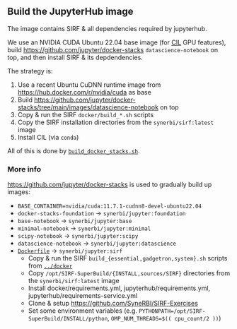 ## Build the JupyterHub image

The image contains SIRF & all dependencies required by jupyterhub.

We use an NVIDIA CUDA Ubuntu 22.04 base image (for [CIL](https://github.com/TomographicImaging/CIL) GPU features), build https://github.com/jupyter/docker-stacks `datascience-notebook` on top, and then install SIRF & its depdendencies.

The strategy is:

1. Use a recent Ubuntu CuDNN runtime image from https://hub.docker.com/r/nvidia/cuda as base
2. Build https://github.com/jupyter/docker-stacks/tree/main/images/datascience-notebook on top
3. Copy & run the SIRF `docker/build_*.sh` scripts
4. Copy the SIRF installation directories from the `synerbi/sirf:latest` image
5. Install CIL (via `conda`)

All of this is done by [`build_docker_stacks.sh`](./build_docker_stacks.sh).

### More info

https://github.com/jupyter/docker-stacks is used to gradually build up images:

- `BASE_CONTAINER=nvidia/cuda:11.7.1-cudnn8-devel-ubuntu22.04`
- `docker-stacks-foundation` -> `synerbi/jupyter:foundation`
- `base-notebook` -> `synerbi/jupyter:base`
- `minimal-notebook` -> `synerbi/jupyter:minimal`
- `scipy-notebook` -> `synerbi/jupyter:scipy`
- `datascience-notebook` -> `synerbi/jupyter:datascience`
- [`Dockerfile`](./Dockerfile) -> `synerbi/jupyter:sirf`
  + Copy & run the SIRF `build_{essential,gadgetron,system}.sh` scripts from [`../docker`](../docker)
  + Copy `/opt/SIRF-SuperBuild/{INSTALL,sources/SIRF}` directories from the `synerbi/sirf:latest` image
  + Install docker/requirements.yml, jupyterhub/requirements.yml, jupyterhub/requirements-service.yml
  + Clone & setup https://github.com/SyneRBI/SIRF-Exercises
  + Set some environment variables (e.g. `PYTHONPATH=/opt/SIRF-SuperBuild/INSTALL/python`, `OMP_NUM_THREADS=$(( cpu_count/2 ))`)
